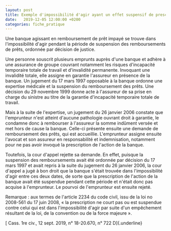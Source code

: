 ```yaml
---
layout: post
title: Exemple d'impossibilité d'agir ayant un effet suspensif de prescription
date:   2019-12-05 12:00:00 +0200
categories: fiche_pratique
---
```


Une banque agissant en remboursement de prêt impayé se trouve dans l'impossibilité d'agir pendant la période de suspension des remboursements de prêts, ordonnée par décision de justice.

Une personne souscrit plusieurs emprunts auprès d'une banque et adhère à une assurance de groupe couvrant notamment les risques d'incapacité temporaire totale de travail et d'invalidité permanente. Invoquant une invalidité totale, elle assigne en garantie l'assureur en présence de la banque. Un jugement du 17 mars 1997 opposable à la banque ordonne une expertise médicale et la suspension du remboursement des prêts. Une décision du 29 novembre 1999 donne acte à l'assureur de sa prise en charge du sinistre au titre de la garantie d'incapacité temporaire totale de travail.

Mais à la suite de l'expertise, un jugement du 26 janvier 2006 constate que l'emprunteur n'est atteint d'aucune pathologie ouvrant droit à garantie, le condamne donc à rembourser à l'assureur la somme indûment versée et met hors de cause la banque. Celle-ci présente ensuite une demande de remboursement des prêts, qui est accueillie. L'emprunteur assigne ensuite l'avocat et son assureur en responsabilité et indemnisation, notamment pour ne pas avoir invoqué la prescription de l'action de la banque.

Toutefois, la cour d'appel rejette sa demande. En effet, puisque la suspension des remboursements avait été ordonnée par décision du 17 mars 1997 et avait repris à la suite du jugement du 26 janvier 2006, la cour d'appel a jugé à bon droit que la banque s'était trouvée dans l'impossibilité d'agir entre ces deux dates, de sorte que la prescription de l'action de la banque avait été suspendue pendant cette période et n'était donc pas acquise à l'emprunteur. Le pourvoi de l'emprunteur est ensuite rejeté.

Remarque : aux termes de l'article 2234 du code civil, issu de la loi no 2008-561 du 17 juin 2008, « la prescription ne court pas ou est suspendue contre celui qui est dans l'impossibilité d'agir par suite d'un empêchement résultant de la loi, de la convention ou de la force majeure ».

[ Cass. 1re civ., 12 sept. 2019, n° 18-20.670, n° 722 D]{.underline}
